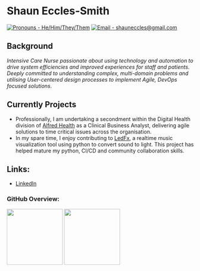 # Shaun Eccles-Smith
[![Pronouns - He/Him/They/Them](https://img.shields.io/badge/Pronouns-He%2FHim%2FThey%2FThem-blueviolet)](https://www.vic.gov.au/inclusive-language-guide)
[![Email - shauneccles@gmail.com](https://img.shields.io/badge/Email-shauneccles%40gmail.com-blueviolet)](mailto:shauneccles@gmail.com)




## Background
_Intensive Care Nurse passionate about using technology and automation to drive system efficiencies and improved experiences for staff and patients. Deeply committed to understanding complex, multi-domain problems and utilising User-centered design processes to implement Agile, DevOps focused solutions._

## Currently Projects
- Professionally, I am undertaking a secondment within the Digital Health division of [Alfred Health](https://www.alfredhealth.org.au) as a Clinical Business Analyst, delivering agile solutions to time critical issues across the organisation.
- In my spare time, I enjoy contributing to [LedFx](https://www.github.com/LedFx/LedFx), a realtime music visualization tool using python to convert sound to light. This project has helped mature my python, CI/CD and community collaboration skills. 

## Links:
  - [LinkedIn](https://www.linkedin.com/in/ShaunEccles)
### GitHub Overview:
<div>
  <img height="150" src="https://github-readme-stats.vercel.app/api?username=ShaunEccles&count_private=true&include_all_commits=true" />
  <img height="150" src="https://github-readme-stats.vercel.app/api/top-langs/?username=ShaunEccles&layout=compact" />
</div>
